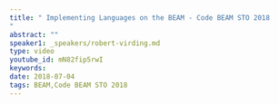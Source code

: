 ```yaml
---
title: " Implementing Languages on the BEAM - Code BEAM STO 2018
"
abstract: ""
speaker1: _speakers/robert-virding.md
type: video
youtube_id: mN82fip5rwI
keywords: 
date: 2018-07-04
tags: BEAM,Code BEAM STO 2018
---
```


